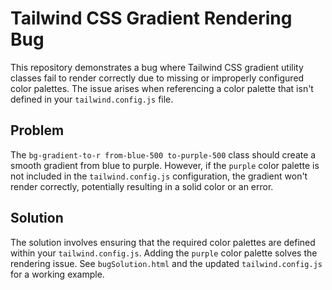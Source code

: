 # Tailwind CSS Gradient Rendering Bug

This repository demonstrates a bug where Tailwind CSS gradient utility classes fail to render correctly due to missing or improperly configured color palettes.  The issue arises when referencing a color palette that isn't defined in your `tailwind.config.js` file.

## Problem

The `bg-gradient-to-r from-blue-500 to-purple-500` class should create a smooth gradient from blue to purple. However, if the `purple` color palette is not included in the `tailwind.config.js` configuration, the gradient won't render correctly, potentially resulting in a solid color or an error.

## Solution

The solution involves ensuring that the required color palettes are defined within your `tailwind.config.js`.  Adding the `purple` color palette solves the rendering issue.  See `bugSolution.html` and the updated `tailwind.config.js` for a working example.
